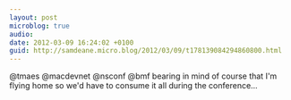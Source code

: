 ```yaml
---
layout: post
microblog: true
audio: 
date: 2012-03-09 16:24:02 +0100
guid: http://samdeane.micro.blog/2012/03/09/t178139084294860800.html
---
```

@tmaes @macdevnet @nsconf @bmf bearing in mind of course that I'm flying home so we'd have to consume it all during the conference…
